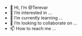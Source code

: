 - 👋 Hi, I’m @Terevar
- 👀 I’m interested in ...
- 🌱 I’m currently learning ...
- 💞️ I’m looking to collaborate on ...
- 📫 How to reach me ...

<!---
Terevar/Terevar is a ✨ special ✨ repository because its `README.md` (this file) appears on your GitHub profile.
You can click the Preview link to take a look at your changes.
--->
